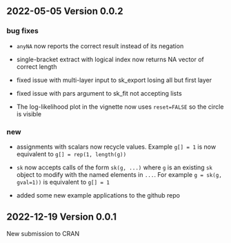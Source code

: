## 2022-05-05 Version 0.0.2

### bug fixes

* `anyNA` now reports the correct result instead of its negation

* single-bracket extract with logical index now returns NA vector of correct length 

* fixed issue with multi-layer input to sk_export losing all but first layer

* fixed issue with pars argument to sk_fit not accepting lists

* The log-likelihood plot in the vignette now uses `reset=FALSE` so the circle is visible

### new

* assignments with scalars now recycle values. Example `g[] = 1` is now equivalent to `g[] = rep(1, length(g))`

* `sk` now accepts calls of the form `sk(g, ...)` where `g` is an existing `sk` object to modify with the named elements in `...`. For example `g = sk(g, gval=1))` is equivalent to `g[] = 1`

* added some new example applications to the github repo

## 2022-12-19 Version 0.0.1

New submission to CRAN
